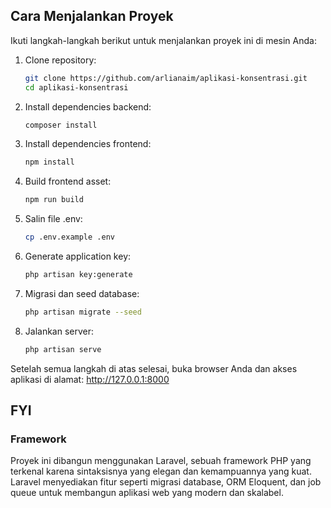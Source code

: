 ## Cara Menjalankan Proyek

Ikuti langkah-langkah berikut untuk menjalankan proyek ini di mesin Anda:

1. Clone repository:
   ```bash
   git clone https://github.com/arlianaim/aplikasi-konsentrasi.git
   cd aplikasi-konsentrasi

2. Install dependencies backend:
   ```bash
   composer install

3. Install dependencies frontend:
   ```bash
   npm install
4. Build frontend asset:
   ```bash
   npm run build
5. Salin file .env:
   ```bash
   cp .env.example .env
6. Generate application key:
   ```bash
   php artisan key:generate
8. Migrasi dan seed database:
   ```bash
   php artisan migrate --seed   
10. Jalankan server:
    ```bash
    php artisan serve
    
Setelah semua langkah di atas selesai, buka browser Anda dan akses aplikasi di alamat:
http://127.0.0.1:8000



## FYI
### Framework
Proyek ini dibangun menggunakan Laravel, sebuah framework PHP yang terkenal karena sintaksisnya yang elegan dan kemampuannya yang kuat. Laravel menyediakan fitur seperti migrasi database, ORM Eloquent, dan job queue untuk membangun aplikasi web yang modern dan skalabel.
